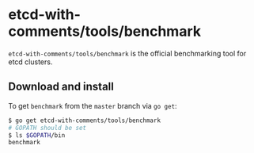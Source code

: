 # etcd-with-comments/tools/benchmark

`etcd-with-comments/tools/benchmark` is the official benchmarking tool for etcd clusters.

## Download and install
To get `benchmark` from the `master` branch via `go get`:
```sh
$ go get etcd-with-comments/tools/benchmark
# GOPATH should be set
$ ls $GOPATH/bin
benchmark
```
